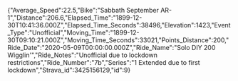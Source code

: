 {"Average_Speed":22.5,"Bike":"Sabbath September AR-1","Distance":206.6,"Elapsed_Time":"1899-12-30T10:41:36.000Z","Elapsed_Time_Seconds":38496,"Elevation":1423,"Event_Type":"Unofficial","Moving_Time":"1899-12-30T09:10:21.000Z","Moving_Time_Seconds":33021,"Points_Distance":200,"Ride_Date":"2020-05-09T00:00:00.000Z","Ride_Name":"Solo DIY 200 Wigglin'","Ride_Notes":"Unofficial due to lockdown restrictions","Ride_Number":"7b","Series":"1 Extended due to first lockdown","Strava_id":3425156129,"id":9}